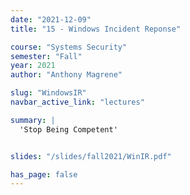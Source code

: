 ```yaml
---
date: "2021-12-09"
title: "15 - Windows Incident Reponse"

course: "Systems Security"
semester: "Fall"
year: 2021
author: "Anthony Magrene"

slug: "WindowsIR" 
navbar_active_link: "lectures"

summary: |
  'Stop Being Competent' 


slides: "/slides/fall2021/WinIR.pdf"

has_page: false
---
```

